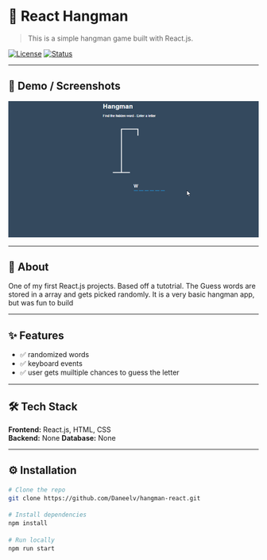 # 🚀 React Hangman

> This is a simple hangman game built with React.js.

[![License](https://img.shields.io/badge/license-MIT-blue.svg)](LICENSE)
[![Status](https://img.shields.io/badge/status-repo%20only-active.svg)]()

---

## 📸 Demo / Screenshots

<p align="center">
  <img src="docs/hangman.gif" alt="hangman gif" width="700">
</p>

---

## 📜 About

One of my first React.js projects. Based off a tutotrial. The Guess words are stored in a array and gets picked randomly. It is a very basic hangman app, but was fun to build

---

## ✨ Features

- ✅ randomized words
- ✅ keyboard events
- ✅ user gets muiltiple chances to guess the letter

---

## 🛠 Tech Stack

**Frontend:** React.js, HTML, CSS  
**Backend:** None
**Database:** None

---

## ⚙️ Installation

```bash
# Clone the repo
git clone https://github.com/Daneelv/hangman-react.git

# Install dependencies
npm install

# Run locally
npm run start
```
